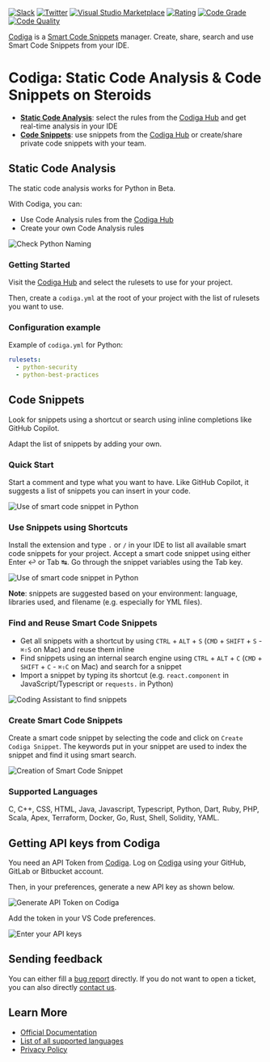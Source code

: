 [![Slack](https://img.shields.io/badge/Slack-@codigahq.svg?logo=slack)](https://join.slack.com/t/codigahq/shared_invite/zt-9hvmfwie-9BUVFwZDwvpIGlkHv2mzYQ)
[![Twitter](https://img.shields.io/badge/Twitter-getcodiga-blue?logo=twitter&logoColor=blue&color=blue)](https://twitter.com/getcodiga)
[![Visual Studio Marketplace](https://img.shields.io/badge/Visual%20Studio%20Marketplace-Download-blue)](https://marketplace.visualstudio.com/items?itemName=codiga.vscode-plugin)
[![Rating](https://img.shields.io/visual-studio-marketplace/r/codiga.vscode-plugin)](https://marketplace.visualstudio.com/items?itemName=codiga.vscode-plugin)
[![Code Grade](https://api.codiga.io/project/29693/status/svg)](https://app.codiga.io/public/project/29693/vscode-plugin/dashboard)
[![Code Quality](https://api.codiga.io/project/29693/score/svg)](https://app.codiga.io/public/project/29693/vscode-plugin/dashboard)

[Codiga](https://www.codiga.io) is a [Smart Code Snippets](https://www.codiga.io/code-snippets/smart-code-snippets/) manager. Create, share, search and use Smart Code Snippets from your IDE.

# Codiga: Static Code Analysis & Code Snippets on Steroids

- [**Static Code Analysis**](#static-code-analysis): select the rules from the [Codiga Hub](https://app.codiga.io/hub/rulesets) and get real-time analysis in your IDE
- [**Code Snippets**](#code-snippets): use snippets from the [Codiga Hub](https://app.codiga.io/hub) or create/share private code snippets with your team.

## Static Code Analysis

The static code analysis works for Python in Beta.

With Codiga, you can:

- Use Code Analysis rules from the [Codiga Hub](https://app.codiga.io/hub/rulesets)
- Create your own Code Analysis rules

![Check Python Naming](images/python-naming.gif)

### Getting Started

Visit the [Codiga Hub](https://app.codiga.io/hub/rulesets) and select the rulesets to use for your project.

Then, create a `codiga.yml` at the root of your project with the list of rulesets you want to use.

### Configuration example

Example of `codiga.yml` for Python:

```yaml
rulesets:
  - python-security
  - python-best-practices
```

## Code Snippets

Look for snippets using a shortcut or search using inline completions like GitHub Copilot.

Adapt the list of snippets by adding your own.

### Quick Start

Start a comment and type what you want to have. Like GitHub Copilot, it suggests a list of snippets you can insert in your code.

![Use of smart code snippet in Python](images/inline-completion.gif)

### Use Snippets using Shortcuts

Install the extension and type `.` or `/` in your IDE to list all available smart code snippets for your project. Accept a smart code snippet using either Enter ↩ or Tab ↹. Go through the snippet variables using the Tab key.

![Use of smart code snippet in Python](images/vscode-read-file.gif)

**Note**: snippets are suggested based on your environment: language, libraries used, and filename (e.g. especially for YML files).

### Find and Reuse Smart Code Snippets

- Get all snippets with a shortcut by using `CTRL` + `ALT` + `S` (`CMD` + `SHIFT` + `S` - `⌘⇧S` on Mac) and reuse them inline
- Find snippets using an internal search engine using `CTRL` + `ALT` + `C` (`CMD` + `SHIFT` + `C` - `⌘⇧C` on Mac) and search for a snippet
- Import a snippet by typing its shortcut (e.g. `react.component` in JavaScript/Typescript or `requests.` in Python)

![Coding Assistant to find snippets](images/vscode-coding-assistant.gif)

### Create Smart Code Snippets

Create a smart code snippet by selecting the code and click on `Create Codiga Snippet`. The keywords put in your snippet are used to index the snippet and find it using smart search.

![Creation of Smart Code Snippet](images/vscode-create-recipe.gif)

### Supported Languages

C, C++, CSS, HTML, Java, Javascript, Typescript, Python, Dart, Ruby, PHP, Scala, Apex, Terraform, Docker, Go, Rust, Shell, Solidity, YAML.

## Getting API keys from Codiga

You need an API Token from [Codiga](https://codiga.io).
Log on [Codiga](https://app.codiga.io) using your GitHub, GitLab or Bitbucket account.

Then, in your preferences, generate a new API key as shown below.

![Generate API Token on Codiga](images/api-token-creation.gif)

Add the token in your VS Code preferences.

![Enter your API keys](images/configuration.png)

## Sending feedback

You can either fill a [bug report](https://github.com/codiga/vscode-plugin/issues) directly.
If you do not want to open a ticket, you can also directly [contact us](https://codiga.io/contact).

## Learn More

- [Official Documentation](https://doc.codiga.io/docs/coding-assistant/coding-assistant-vscode/)
- [List of all supported languages](https://doc.codiga.io/docs/faq/#what-languages-are-supported)
- [Privacy Policy](https://www.codiga.io/privacy)
